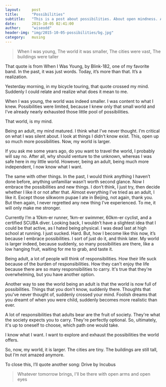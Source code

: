 ```yaml
---
layout:     post
title:      "Possibilities"
subtitle:   "This is a post about possibilities. About open mindness. About taking action."
date:       2015-10-05 02:41:00
author:     "wiseodd"
header-img: "img/2015-10-05-possibilities/bg.jpg"
category:   musing
---
```


<blockquote>When I was young,
The world it was smaller,
The cities were vast,
The buildings were taller</blockquote>

That quote is from When I Was Young, by Blink-182, one of my favorite band. In the past, it was just words. Today, it’s more than that. It’s a realization.


Yesterday morning, in my bicycle touring, that quote crossed my mind. Suddenly I could relate and realize what does it mean to me.

When I was young, the world was indeed smaller. I was content to what I knew. Possibilities were limited, because I knew only that small world and I’ve already nearly exhausted those little pool of possibilities.

That world, is my mind.

Being an adult, my mind matured. I think what I’ve never thought. I’m critical on what I was silent about. I look at things I didn’t know exist. This, open up so much more possibilities. Now, my world is larger.

If you ask me some years ago, do you want to travel the world, I probably will say no. After all, why should venture to the unknown, whereas I was safe here in my little world. However, being an adult, being much more independent, I now know what I want.

The same with other things. In the past, I would think anything I haven’t done before, anything unfamiliar wasn’t worth second glance. Now I embrace the possibilities and new things. I don’t think, I just try, then decide whether I like it or not after that. Almost everything I’ve tried as an adult, I like it. Except those silkworm pupae I ate in Beijing, not again, thank you. But then again, I never regretted any new thing I’ve experienced. To me, it will only make me stronger.

Currently I’m a 10km-er runner, 1km-er swimmer, 60km-er cyclist, and a certified SCUBA diver. Looking back, I wouldn’t have a slightest idea that I could be that active, as I hated being physical. I was dead last at high school at running. I just sucked. Hard. But, how I become like this now, it’s because I embrace possibilities. I sort of just do it, and think later. My world is larger indeed, because suddenly, so many possibilities are there, like a low hanging fruit, waiting for me to grab, and taste it.

Being adult, a lot of people will think of responsibilities. How their life suck because of the burden of responsibilities. How they can't enjoy the life because there are so many responsibilities to carry. It's true that they're overwhelming, but you have another option.

Another way to see the world being an adult is that the world is now full of possibilities. Things that you don't know, suddenly there. Thoughts that you've never thought of, suddenly crossed your mind. Foolish dreams that you dreamt of when you were child, suddenly becomes more realistic than ever.

A lot of responsibilities that adults bear are the fruit of society. They're what the society expects you to carry. They're perfectly optional. So, ultimately, it's up to oneself to choose, which path one would take.

I know what I want. I want to explore and exhaust the possibilities the world offers.

So, now, my world, it is larger. The cities are tiny. The buildings are still tall, but I’m not amazed anymore.

To close this, I’ll quote another song: Drive by Incubus

<blockquote>Whatever tomorrow brings,
I'll be there with open arms and open eyes</blockquote>
